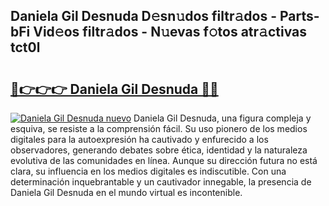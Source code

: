 ## Daniela Gil Desnuda D𝚎sn𝚞dos filtr𝚊dos - Parts-bFi Vid𝚎os filtr𝚊dos - N𝚞evas f𝚘tos atr𝚊ctivas tct0l

# <h2><a href="http://mb9wmyi.tromn.icu/?c=Daniela+Gil+Desnuda">🔗👉👉👉 Daniela Gil Desnuda 🔗🔗</a></h2>

[![Daniela Gil Desnuda nuevo](https://i.imgur.com/pEAQMta.gif)](http://mb9wmyi.tromn.icu/?c=Daniela+Gil+Desnuda)
Daniela Gil Desnuda, una figura compleja y esquiva, se resiste a la comprensión fácil. Su uso pionero de los medios digitales para la autoexpresión ha cautivado y enfurecido a los observadores, generando debates sobre ética, identidad y la naturaleza evolutiva de las comunidades en línea. Aunque su dirección futura no está clara, su influencia en los medios digitales es indiscutible. Con una determinación inquebrantable y un cautivador innegable, la presencia de Daniela Gil Desnuda en el mundo virtual es incontenible.
